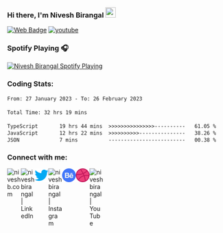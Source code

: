 <!--<img align="right" src='https://github.com/niveshbirangal/niveshbirangal/blob/master/source/gifs/hey.gif' width="150" height="150">-->

### Hi there, I'm Nivesh Birangal <img src="https://github.com/TheDudeThatCode/TheDudeThatCode/blob/master/Assets/Hi.gif" width="24" height="24">

[![Web Badge](https://img.shields.io/badge/-niveshb.com-blueviolet?style=flat-square&logo=webmoney&logoColor=white&link=https://niveshb.com)](https://niveshb.com)
[![youtube](https://img.shields.io/youtube/channel/views/UCpwUP_HiOyG_GHluWpQK59g?style=social)](https://www.youtube.com/watch?v=udY540zICDY&ab_channel=NiveshBirangal/udY540zICDY)


<!--<img align="right" src='https://github.com/niveshbirangal/niveshbirangal/blob/master/source/gifs/song.gif' width="150" height="150">-->

### Spotify Playing 🎧
[<img src="https://spotifynowplaying.vercel.app/api/spotify-playing" alt="Nivesh Birangal Spotify Playing" width="350" />](https://open.spotify.com/user/niveshbirangal)

### Coding Stats:
<!--START_SECTION:waka-->

```text
From: 27 January 2023 - To: 26 February 2023

Total Time: 32 hrs 19 mins

TypeScript       19 hrs 44 mins  >>>>>>>>>>>>>>>----------   61.05 %
JavaScript       12 hrs 22 mins  >>>>>>>>>>---------------   38.26 %
JSON             7 mins          -------------------------   00.38 %
```

<!--END_SECTION:waka-->

### Connect with me:

[<img align="left" alt="niveshb.com" width="32px" src="https://raw.githubusercontent.com/niveshbirangal/niveshbirangal/master/source/website.svg"/>][website]

[<img align="left" alt="niveshbirangal | LinkedIn" width="32px" src="https://raw.githubusercontent.com/niveshbirangal/niveshbirangal/master/source/linkedin.svg"/>][linkedin]

[<img align="left" alt="niveshbirangal | Twitter" width="32px" src="https://raw.githubusercontent.com/niveshbirangal/niveshbirangal/master/source/twitter.png"/>][twitter]

[<img align="left" alt="niveshbirangal | Instagram" width="32px" src="https://raw.githubusercontent.com/niveshbirangal/niveshbirangal/master/source/instagram.svg"/>][instagram]

[<img align="left" alt="niveshbirangal | Behance" width="32px" src="https://raw.githubusercontent.com/niveshbirangal/niveshbirangal/master/source/behance.png"/>][behance]

[<img align="left" alt="niveshbirangal | Dribbble" width="32px" src="https://raw.githubusercontent.com/niveshbirangal/niveshbirangal/master/source/dribbble.png"/>][dribbble]

[<img align="left" alt="niveshbirangal | YouTube" width="32px" src="https://raw.githubusercontent.com/niveshbirangal/niveshbirangal/master/source/youtube.svg"/>][youtube]

&nbsp;&nbsp;&nbsp;&nbsp;&nbsp;&nbsp;&nbsp;&nbsp;&nbsp;<!--<img align="center" src='https://github.com/niveshbirangal/niveshbirangal/blob/master/source/gifs/head.gif' width="300">-->


[website]: https://niveshb.com
[linkedin]: https://linkedin.com/in/niveshbirangal
[twitter]: https://twitter.com/niveshbirangal
[instagram]: https://instagram.com/niveshbirangal
[behance]: https://www.behance.net/niveshbirangal
[dribbble]: https://dribbble.com/niveshbirangal
[youtube]: https://img.shields.io/youtube/channel/views/UCpwUP_HiOyG_GHluWpQK59g?style=social
